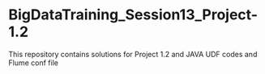 # BigDataTraining_Session13_Project-1.2
This repository contains solutions for Project 1.2 and JAVA UDF codes and Flume conf file
